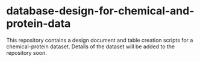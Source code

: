 # database-design-for-chemical-and-protein-data
This repository contains a design document and table creation scripts for a chemical-protein dataset. Details of the dataset will be added to the repository soon.
